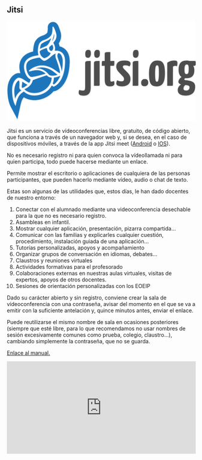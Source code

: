 ## Jitsi

![](/assets/jitsi.png)

Jitsi es un servicio de vídeoconferencias libre, gratuito, de código abierto, que funciona a través de un navegador web y, si se desea, en el caso de dispositivos móviles, a través de la app Jitsi meet ([Android](https://play.google.com/store/apps/details?id=org.jitsi.meet&hl=es_419) o [IOS](https://apps.apple.com/us/app/jitsi-meet/id1165103905)).

No es necesario registro ni para quien convoca la vídeollamada ni para quien participa, todo puede hacerse mediante un enlace.

Permite mostrar el escritorio o aplicaciones de cualquiera de las personas participantes, que pueden hacerlo mediante vídeo, audio o chat de texto.

Estas son algunas de las utilidades que, estos días, le han dado docentes de nuestro entorno:

1. Conectar con el alumnado mediante una videoconferencia desechable para la que no es necesario registro.
1. Asambleas en infantil.
1. Mostrar cualquier aplicación, presentación, pizarra compartida...
1. Comunicar con las familias y explicarles cualquier cuestión, procedimiento, instalación guiada de una aplicación…
1. Tutorías personalizadas, apoyos y acompañamiento
1. Organizar grupos de conversación en idiomas, debates...
1. Claustros y reuniones virtuales
1. Actividades formativas para el profesorado
1. Colaboraciones externas en nuestras aulas virtuales, visitas de expertos, apoyos de otros docentes.
1. Sesiones de orientación personalizadas con los EOEIP

Dado su carácter abierto y sin registro, conviene crear la sala de vídeoconferencia con una contraseña, avisar del momento en el que se va a emitir con la suficiente antelación y, quince minutos antes, enviar el enlace.

Puede reutilizarse el mismo nombre de sala en ocasiones posteriores (siempre que esté libre, para lo que recomendamos no usar nombres de sesión excesivamente comunes como prueba, colegio, claustro…), cambiando simplemente la contraseña, que no se guarda.

[Enlace al manual.](https://view.genial.ly/5e76fcb5a330b30dbe5a38cd)
<div style="width: 100%;"><div style="position: relative; padding-bottom: 48.87218045112782%; padding-top: 0; height: 0;"><iframe frameborder="0" width="1197" height="585" style="position: absolute; top: 0; left: 0; width: 100%; height: 100%;" src="https://view.genial.ly/5e76fcb5a330b30dbe5a38cd" type="text/html" allowscriptaccess="always" allowfullscreen="true" scrolling="yes" allownetworking="all"></iframe> </div> </div>